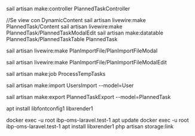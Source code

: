 sail artisan make:controller PlannedTaskController

//Se view con DynamicContent
sail artisan livewire:make PlannedTask/Content
sail artisan livewire:make PlannedTask/PlannedTaskModalEdit
sail artisan make:datatable PlannedTask/PlannedTaskTable PlannedTask


sail artisan livewire:make PlanImportFile/PlanImportFileModal

sail artisan livewire:make PlanImportFile/PlanImportFileModalEdit

<!-- JOBS -->
sail artisan make:job ProcessTempTasks

<!-- EXCEL -->
sail artisan make:import UsersImport --model=User

sail artisan make:export PlannedTaskExport --model=PlannedTask

apt install libfontconfig1 libxrender1

docker exec -u root ibp-oms-laravel.test-1 apt update
docker exec -u root ibp-oms-laravel.test-1 apt install libxrender1
php artisan storage:link